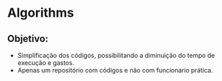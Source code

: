 # Algorithms

## Objetivo:

 - Simplificação dos códigos, possibilitando a diminuição do tempo de execução e gastos.
 - Apenas um repositório com códigos e não com funcionario prática.

